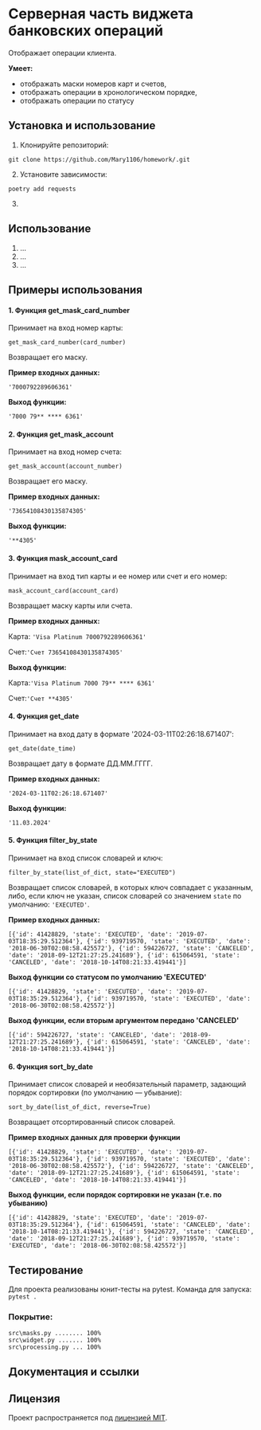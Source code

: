 # Серверная часть виджета банковских операций

Отображает операции клиента.

**Умеет:**

- отображать маски номеров карт и счетов, 
- отображать операции в хронологическом порядке,
- отображать операции по статусу


## Установка и использование
1. Клонируйте репозиторий:
```
git clone https://github.com/Mary1106/homework/.git
```
2. Установите зависимости:
```
poetry add requests
```
3. 

## Использование
1. ...
2. ...
3. ...

## Примеры использования
#### 1. Функция get_mask_card_number
Принимает на вход номер карты:

```get_mask_card_number(card_number)```

Возвращает его маску.

**Пример входных данных:**

 ```'7000792289606361' ```

**Выход функции:**

```'7000 79** **** 6361'```

#### 2. Функция get_mask_account
Принимает на вход номер счета:

```get_mask_account(account_number)```

Возвращает его маску.

**Пример входных данных:**

 ```'73654108430135874305' ```

**Выход функции:**

```'**4305'```


#### 3. Функция mask_account_card
Принимает на вход тип карты и ее номер или счет и его номер:

```mask_account_card(account_card)```

Возвращает маску карты или счета.

**Пример входных данных:**

Карта: ```'Visa Platinum 7000792289606361'```

Счет:```'Счет 73654108430135874305'```

**Выход функции:**

Карта:```'Visa Platinum 7000 79** **** 6361'```

Счет:```'Счет **4305'```


#### 4. Функция get_date

Принимает на вход дату в формате '2024-03-11T02:26:18.671407':

```get_date(date_time)```

Возвращает дату в формате ДД.ММ.ГГГГ.

**Пример входных данных:**

```'2024-03-11T02:26:18.671407'```

**Выход функции:**

```'11.03.2024'```


#### 5. Функция filter_by_state
Принимает на вход список словарей и ключ:

```filter_by_state(list_of_dict, state="EXECUTED")```

Возвращает список словарей, в которых ключ совпадает с указанным, либо, если ключ не указан, список словарей 
со значением ```state``` по умолчанию: ```'EXECUTED'```.

**Пример входных данных:**

```
[{'id': 41428829, 'state': 'EXECUTED', 'date': '2019-07-03T18:35:29.512364'}, {'id': 939719570, 'state': 'EXECUTED', 'date': '2018-06-30T02:08:58.425572'}, {'id': 594226727, 'state': 'CANCELED', 'date': '2018-09-12T21:27:25.241689'}, {'id': 615064591, 'state': 'CANCELED', 'date': '2018-10-14T08:21:33.419441'}]
```

**Выход функции со статусом по умолчанию 'EXECUTED'**

```
[{'id': 41428829, 'state': 'EXECUTED', 'date': '2019-07-03T18:35:29.512364'}, {'id': 939719570, 'state': 'EXECUTED', 'date': '2018-06-30T02:08:58.425572'}]
```

**Выход функции, если вторым аргументом передано 'CANCELED'**

```
[{'id': 594226727, 'state': 'CANCELED', 'date': '2018-09-12T21:27:25.241689'}, {'id': 615064591, 'state': 'CANCELED', 'date': '2018-10-14T08:21:33.419441'}]
```
#### 6. Функция sort_by_date
Принимает список словарей и необязательный параметр, задающий порядок сортировки (по умолчанию — убывание):

```
sort_by_date(list_of_dict, reverse=True)
```

Возвращает отсортированный список словарей.

**Пример входных данных для проверки функции**

```
[{'id': 41428829, 'state': 'EXECUTED', 'date': '2019-07-03T18:35:29.512364'}, {'id': 939719570, 'state': 'EXECUTED', 'date': '2018-06-30T02:08:58.425572'}, {'id': 594226727, 'state': 'CANCELED', 'date': '2018-09-12T21:27:25.241689'}, {'id': 615064591, 'state': 'CANCELED', 'date': '2018-10-14T08:21:33.419441'}]
```

**Выход функции, если порядок сортировки не указан (т.е. по убыванию)**

```
[{'id': 41428829, 'state': 'EXECUTED', 'date': '2019-07-03T18:35:29.512364'}, {'id': 615064591, 'state': 'CANCELED', 'date': '2018-10-14T08:21:33.419441'}, {'id': 594226727, 'state': 'CANCELED', 'date': '2018-09-12T21:27:25.241689'}, {'id': 939719570, 'state': 'EXECUTED', 'date': '2018-06-30T02:08:58.425572'}]
```

## Тестирование
Для проекта реализованы юнит-тесты на pytest. 
Команда для запуска:
```pytest .```
### Покрытие:
```
src\masks.py ........ 100%
src\widget.py ....... 100%
src\processing.py ... 100%
```
## Документация и ссылки
## Лицензия
Проект распространяется под [лицензией MIT](LICENSE).
